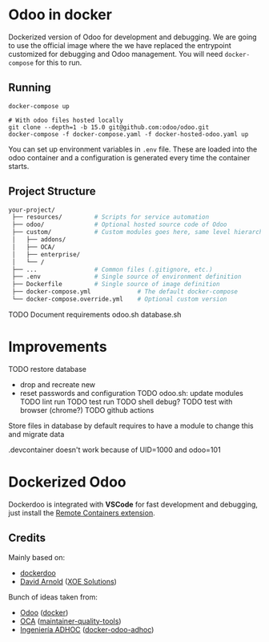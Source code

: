 # Odoo in docker

Dockerized version of Odoo for development and debugging.
We are going to use the official image where the we have replaced the
entrypoint customized for debugging and Odoo management.
You will need `docker-compose` for this to run.

## Running

```shell
docker-compose up
```

```shell
# With odoo files hosted locally
git clone --depth=1 -b 15.0 git@github.com:odoo/odoo.git
docker-compose -f docker-compose.yaml -f docker-hosted-odoo.yaml up
```

You can set up environment variables in `.env` file.
These are loaded into the odoo container and a configuration is generated
every time the container starts.

## Project Structure

```bash
your-project/
 ├── resources/         # Scripts for service automation
 ├── odoo/              # Optional hosted source code of Odoo
 ├── custom/            # Custom modules goes here, same level hierarchy **REQUIRED**
 │   ├── addons/
 │   ├── OCA/
 │   ├── enterprise/
 │   └── /
 ├── ...                # Common files (.gitignore, etc.)
 ├── .env               # Single source of environment definition
 ├── Dockerfile         # Single source of image definition
 ├── docker-compose.yml             # The default docker-compose
 └── docker-compose.override.yml    # Optional custom version
```
TODO Document requirements odoo.sh database.sh

# Improvements

TODO restore database
- drop and recreate new
- reset passwords and configuration
TODO odoo.sh: update modules
TODO lint run
TODO test run
TODO shell debug?
TODO test with browser (chrome?)
TODO github actions

Store files in database by default
requires to have a module to change this and migrate data

.devcontainer doesn't work because of UID=1000 and odoo=101

# Dockerized Odoo

Dockerdoo is integrated with **VSCode** for fast development and debugging, just install the [Remote Containers extension](https://marketplace.visualstudio.com/items?itemName=ms-vscode-remote.remote-containers).

## Credits

Mainly based on:

* [dockerdoo](https://github.com/iterativo-git/dockerdoo)
* [David Arnold](https://github.com/blaggacao) ([XOE Solutions](https://xoe.solutions))

Bunch of ideas taken from:

* [Odoo](https://github.com/odoo) ([docker](https://github.com/odoo/docker))
* [OCA](https://github.com/OCA) ([maintainer-quality-tools](https://github.com/OCA/maintainer-quality-tools))
* [Ingeniería ADHOC](https://github.com/jjscarafia) ([docker-odoo-adhoc](https://github.com/ingadhoc/docker-odoo-adhoc))
